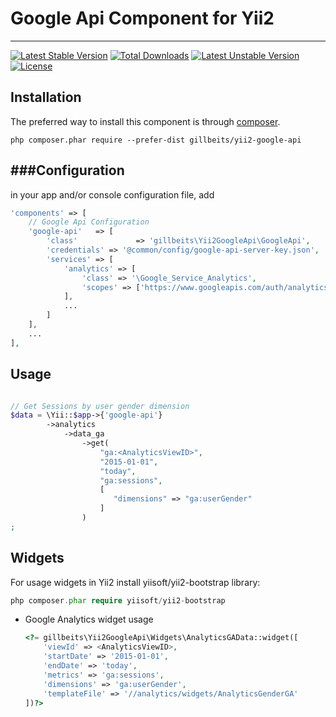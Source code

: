 # Google Api Component for Yii2
--------------------------------

[![Latest Stable Version](https://poser.pugx.org/gillbeits/yii2-google-api/v/stable.svg)](https://packagist.org/packages/gillbeits/yii2-google-api) 
[![Total Downloads](https://poser.pugx.org/gillbeits/yii2-google-api/downloads.svg)](https://packagist.org/packages/gillbeits/yii2-google-api) 
[![Latest Unstable Version](https://poser.pugx.org/gillbeits/yii2-google-api/v/unstable.svg)](https://packagist.org/packages/gillbeits/yii2-google-api) 
[![License](https://poser.pugx.org/gillbeits/yii2-google-api/license.svg)](https://packagist.org/packages/gillbeits/yii2-google-api)

Installation
-------------

The preferred way to install this component is through [composer](http://getcomposer.org/download/).

```
php composer.phar require --prefer-dist gillbeits/yii2-google-api
```

###Configuration
----------------

in your app and/or console configuration file, add

```php
'components' => [
    // Google Api Configuration
    'google-api'   => [
        'class'             => 'gillbeits\Yii2GoogleApi\GoogleApi',
        'credentials' => '@common/config/google-api-server-key.json',
        'services' => [
            'analytics' => [
                'class' => '\Google_Service_Analytics',
                'scopes' => ['https://www.googleapis.com/auth/analytics.readonly']
            ],
            ...
        ]
    ],
    ...
],
```

Usage
-----

```php

// Get Sessions by user gender dimension
$data = \Yii::$app->{'google-api'}
        ->analytics
            ->data_ga
                ->get(
                    "ga:<AnalyticsViewID>", 
                    "2015-01-01", 
                    "today", 
                    "ga:sessions", 
                    [
                       "dimensions" => "ga:userGender"
                    ]
                )
;

```

Widgets
-------

For usage widgets in Yii2 install yiisoft/yii2-bootstrap library:

```php
php composer.phar require yiisoft/yii2-bootstrap
```

* Google Analytics widget usage

    ```php
    <?= gillbeits\Yii2GoogleApi\Widgets\AnalyticsGAData::widget([
        'viewId' => <AnalyticsViewID>,
        'startDate' => '2015-01-01',
        'endDate' => 'today',
        'metrics' => 'ga:sessions',
        'dimensions' => 'ga:userGender',
        'templateFile' => '//analytics/widgets/AnalyticsGenderGA'
    ])?>
    ```